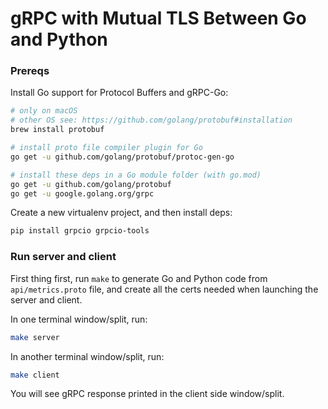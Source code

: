 # gRPC with Mutual TLS Between Go and Python

### Prereqs

Install Go support for Protocol Buffers and gRPC-Go:

```sh
# only on macOS
# other OS see: https://github.com/golang/protobuf#installation
brew install protobuf

# install proto file compiler plugin for Go
go get -u github.com/golang/protobuf/protoc-gen-go

# install these deps in a Go module folder (with go.mod)
go get -u github.com/golang/protobuf
go get -u google.golang.org/grpc
```

Create a new virtualenv project, and then install deps:

```sh
pip install grpcio grpcio-tools
```

### Run server and client

First thing first, run `make` to generate Go and Python code from `api/metrics.proto` file,
and create all the certs needed when launching the server and client.

In one terminal window/split, run:

```sh
make server
```

In another terminal window/split, run:

```sh
make client
```

You will see gRPC response printed in the client side window/split.
